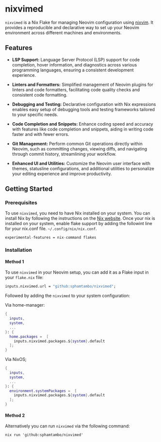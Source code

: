 # nixvimed

`nixvimed` is a Nix Flake for managing Neovim configuration using [nixvim](.https://github.com/nix-community/nixvim).
It provides a reproducible and declarative way to set up your Neovim environment across different machines and environments.

## Features

- **LSP Support:** Language Server Protocol (LSP) support for code completion, hover information, and diagnostics across various programming languages, ensuring a consistent development experience.

- **Linters and Formatters:** Simplified management of Neovim plugins for linters and code formatters, facilitating code quality checks and consistent code formatting.

- **Debugging and Testing:** Declarative configuration with Nix expressions enables easy setup of debugging tools and testing frameworks tailored to your specific needs.

- **Code Completion and Snippets:** Enhance coding speed and accuracy with features like code completion and snippets, aiding in writing code faster and with fewer errors.

- **Git Management:** Perform common Git operations directly within Neovim, such as committing changes, viewing diffs, and navigating through commit history, streamlining your workflow.

- **Enhanced UI and Utilities:** Customize the Neovim user interface with themes, statusline configurations, and additional utilities to personalize your editing experience and improve productivity.

## Getting Started

### Prerequisites

To use `nixvimed`, you need to have Nix installed on your system. You can install Nix by following the instructions on the [Nix website](https://nixos.org/download.html).
Once your nix is installed on your system, enable flake support by adding the
followint line for your nix.conf file. `~/.config/nix/nix.conf`.

```nix
experimental-features = nix-command flakes
```

### Installation

#### Method 1

To use `nixvimed` in your Neovim setup, you can add it as a Flake input in your `flake.nix` file:

```nix
inputs.nixvimed.url = "github:sphamtambo/nixvimed";
```

Followed by adding the `nixvimed` to your system configuration:

Via home-manager:

```nix
{
  inputs,
  system,
  ...
}: {
  home.packages =  [
    inputs.nixvimed.packages.${system}.default
  ];
}
```

Via NixOS;

```nix
{
  inputs,
  system,
  ...
}: {
  environment.systemPackages =  [
    inputs.nixvimed.packages.${system}.default
  ];
}
```

#### Method 2

Alternatively you can run `nixvimed` via the following command:

```nixos
nix run 'github:sphamtambo/nixvimed'
```
